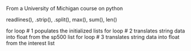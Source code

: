 From a University of Michigan course on python

readlines(), .strip(), .split(), max(), sum(), len() 

for loop # 1 populates the initialized lists
for loop # 2 translates string data into float from the sp500 list
for loop # 3 translates string data into float from the interest list 

